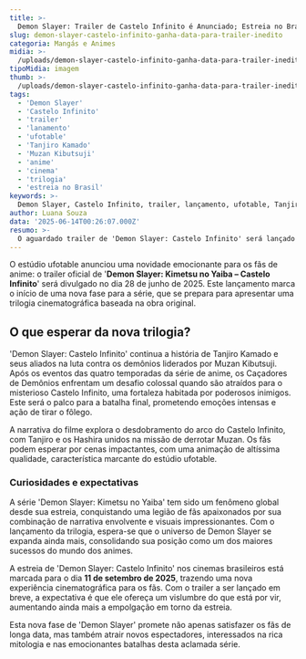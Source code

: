 ```yaml
---
title: >-
  Demon Slayer: Trailer de Castelo Infinito é Anunciado; Estreia no Brasil em Setembro
slug: demon-slayer-castelo-infinito-ganha-data-para-trailer-inedito
categoria: Mangás e Animes
midia: >-
  /uploads/demon-slayer-castelo-infinito-ganha-data-para-trailer-inedito-thumb.jpg
tipoMidia: imagem
thumb: >-
  /uploads/demon-slayer-castelo-infinito-ganha-data-para-trailer-inedito-thumb.jpg
tags:
  - 'Demon Slayer'
  - 'Castelo Infinito'
  - 'trailer'
  - 'lanamento'
  - 'ufotable'
  - 'Tanjiro Kamado'
  - 'Muzan Kibutsuji'
  - 'anime'
  - 'cinema'
  - 'trilogia'
  - 'estreia no Brasil'
keywords: >-
  Demon Slayer, Castelo Infinito, trailer, lançamento, ufotable, Tanjiro Kamado, Muzan Kibutsuji, anime, cinema, trilogia, estreia no Brasil
author: Luana Souza
data: '2025-06-14T00:26:07.000Z'
resumo: >-
  O aguardado trailer de 'Demon Slayer: Castelo Infinito' será lançado em 28 de junho, marcando o início de uma nova trilogia cinematográfica. A produção chegará aos cinemas brasileiros em setembro, trazendo a emocionante conclusão da batalha entre os Caçadores de Demônios e Muzan Kibutsuji.
---
```


O estúdio ufotable anunciou uma novidade emocionante para os fãs de anime: o trailer oficial de '**Demon Slayer: Kimetsu no Yaiba – Castelo Infinito**' será divulgado no dia 28 de junho de 2025. Este lançamento marca o início de uma nova fase para a série, que se prepara para apresentar uma trilogia cinematográfica baseada na obra original. 

## O que esperar da nova trilogia?

'Demon Slayer: Castelo Infinito' continua a história de Tanjiro Kamado e seus aliados na luta contra os demônios liderados por Muzan Kibutsuji. Após os eventos das quatro temporadas da série de anime, os Caçadores de Demônios enfrentam um desafio colossal quando são atraídos para o misterioso Castelo Infinito, uma fortaleza habitada por poderosos inimigos. Este será o palco para a batalha final, prometendo emoções intensas e ação de tirar o fôlego.

A narrativa do filme explora o desdobramento do arco do Castelo Infinito, com Tanjiro e os Hashira unidos na missão de derrotar Muzan. Os fãs podem esperar por cenas impactantes, com uma animação de altíssima qualidade, característica marcante do estúdio ufotable.

### Curiosidades e expectativas

A série 'Demon Slayer: Kimetsu no Yaiba' tem sido um fenômeno global desde sua estreia, conquistando uma legião de fãs apaixonados por sua combinação de narrativa envolvente e visuais impressionantes. Com o lançamento da trilogia, espera-se que o universo de Demon Slayer se expanda ainda mais, consolidando sua posição como um dos maiores sucessos do mundo dos animes.

A estreia de 'Demon Slayer: Castelo Infinito' nos cinemas brasileiros está marcada para o dia **11 de setembro de 2025**, trazendo uma nova experiência cinematográfica para os fãs. Com o trailer a ser lançado em breve, a expectativa é que ele ofereça um vislumbre do que está por vir, aumentando ainda mais a empolgação em torno da estreia.

Esta nova fase de 'Demon Slayer' promete não apenas satisfazer os fãs de longa data, mas também atrair novos espectadores, interessados na rica mitologia e nas emocionantes batalhas desta aclamada série.